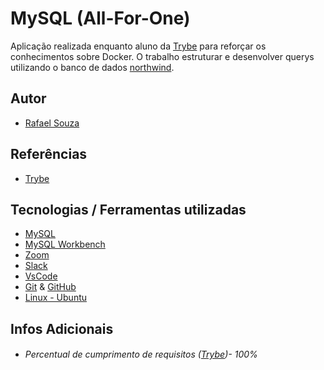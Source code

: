 # MySQL (All-For-One)

Aplicação realizada enquanto aluno da [Trybe](https://www.betrybe.com/) para reforçar os conhecimentos sobre Docker. O trabalho estruturar e desenvolver querys utilizando o banco de dados [northwind](https://www.aspsnippets.com/Articles/Download-and-Install-Microsoft-Northwind-Sample-database-in-MySql.aspx).


## Autor

- [Rafael Souza](https://github.com/Rafael-Souza-97)

## Referências

 - [Trybe](https://www.betrybe.com/)

## Tecnologias / Ferramentas utilizadas

- [MySQL](https://www.mysql.com/)
- [MySQL Workbench](https://www.mysql.com/products/workbench/)
- [Zoom](https://zoom.us/)
- [Slack](https://slack.com/intl/pt-br/)
- [VsCode](https://code.visualstudio.com/)
- [Git](https://git-scm.com/) & [GitHub](https://github.com/)
- [Linux - Ubuntu](https://ubuntu.com/)

## Infos Adicionais

- ###### Percentual de cumprimento de requisitos ([Trybe](https://www.betrybe.com/))- 100%
